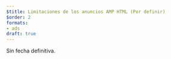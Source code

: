 ```yaml
---
$title: Limitaciones de los anuncios AMP HTML (Por definir)
$order: 2
formats:
- ads
draft: true
---
```


Sin fecha definitiva.
